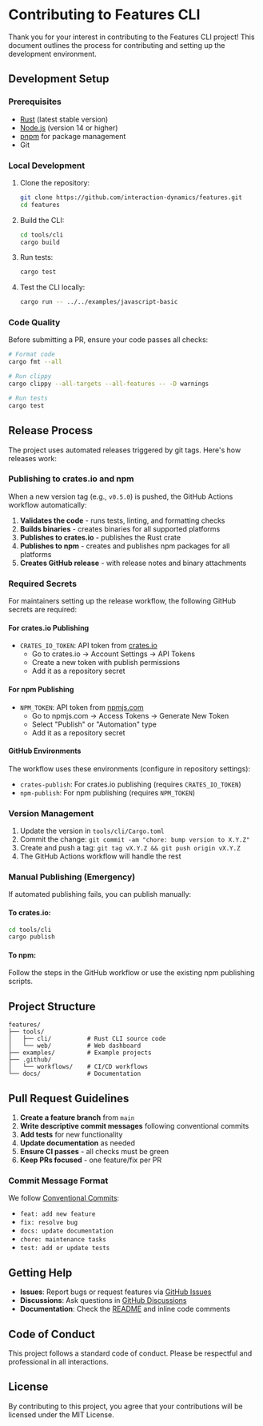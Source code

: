 # Contributing to Features CLI

Thank you for your interest in contributing to the Features CLI project! This document outlines the process for contributing and setting up the development environment.

## Development Setup

### Prerequisites

- [Rust](https://rustup.rs/) (latest stable version)
- [Node.js](https://nodejs.org/) (version 14 or higher)
- [pnpm](https://pnpm.io/) for package management
- Git

### Local Development

1. Clone the repository:
   ```bash
   git clone https://github.com/interaction-dynamics/features.git
   cd features
   ```

2. Build the CLI:
   ```bash
   cd tools/cli
   cargo build
   ```

3. Run tests:
   ```bash
   cargo test
   ```

4. Test the CLI locally:
   ```bash
   cargo run -- ../../examples/javascript-basic
   ```

### Code Quality

Before submitting a PR, ensure your code passes all checks:

```bash
# Format code
cargo fmt --all

# Run clippy
cargo clippy --all-targets --all-features -- -D warnings

# Run tests
cargo test
```

## Release Process

The project uses automated releases triggered by git tags. Here's how releases work:

### Publishing to crates.io and npm

When a new version tag (e.g., `v0.5.0`) is pushed, the GitHub Actions workflow automatically:

1. **Validates the code** - runs tests, linting, and formatting checks
2. **Builds binaries** - creates binaries for all supported platforms
3. **Publishes to crates.io** - publishes the Rust crate
4. **Publishes to npm** - creates and publishes npm packages for all platforms
5. **Creates GitHub release** - with release notes and binary attachments

### Required Secrets

For maintainers setting up the release workflow, the following GitHub secrets are required:

#### For crates.io Publishing
- `CRATES_IO_TOKEN`: API token from [crates.io](https://crates.io/me)
  - Go to crates.io → Account Settings → API Tokens
  - Create a new token with publish permissions
  - Add it as a repository secret

#### For npm Publishing  
- `NPM_TOKEN`: API token from [npmjs.com](https://www.npmjs.com/)
  - Go to npmjs.com → Access Tokens → Generate New Token
  - Select "Publish" or "Automation" type
  - Add it as a repository secret

#### GitHub Environments
The workflow uses these environments (configure in repository settings):
- `crates-publish`: For crates.io publishing (requires `CRATES_IO_TOKEN`)
- `npm-publish`: For npm publishing (requires `NPM_TOKEN`)

### Version Management

1. Update the version in `tools/cli/Cargo.toml`
2. Commit the change: `git commit -am "chore: bump version to X.Y.Z"`
3. Create and push a tag: `git tag vX.Y.Z && git push origin vX.Y.Z`
4. The GitHub Actions workflow will handle the rest

### Manual Publishing (Emergency)

If automated publishing fails, you can publish manually:

#### To crates.io:
```bash
cd tools/cli
cargo publish
```

#### To npm:
Follow the steps in the GitHub workflow or use the existing npm publishing scripts.

## Project Structure

```
features/
├── tools/
│   ├── cli/          # Rust CLI source code
│   └── web/          # Web dashboard
├── examples/         # Example projects
├── .github/
│   └── workflows/    # CI/CD workflows
└── docs/             # Documentation
```

## Pull Request Guidelines

1. **Create a feature branch** from `main`
2. **Write descriptive commit messages** following conventional commits
3. **Add tests** for new functionality
4. **Update documentation** as needed
5. **Ensure CI passes** - all checks must be green
6. **Keep PRs focused** - one feature/fix per PR

### Commit Message Format

We follow [Conventional Commits](https://www.conventionalcommits.org/):

- `feat: add new feature`
- `fix: resolve bug`
- `docs: update documentation`
- `chore: maintenance tasks`
- `test: add or update tests`

## Getting Help

- **Issues**: Report bugs or request features via [GitHub Issues](https://github.com/interaction-dynamics/features/issues)
- **Discussions**: Ask questions in [GitHub Discussions](https://github.com/interaction-dynamics/features/discussions)
- **Documentation**: Check the [README](README.md) and inline code comments

## Code of Conduct

This project follows a standard code of conduct. Please be respectful and professional in all interactions.

## License

By contributing to this project, you agree that your contributions will be licensed under the MIT License.